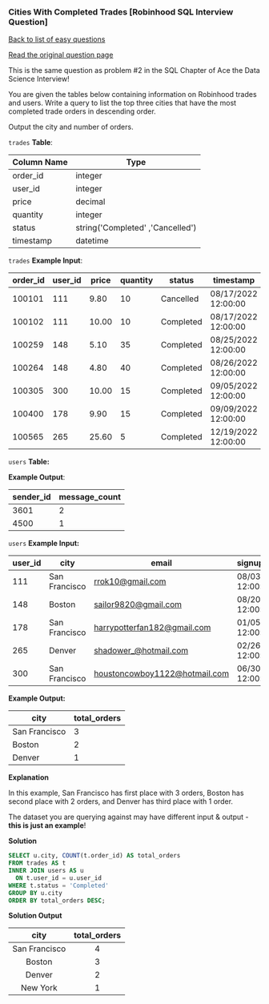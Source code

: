 ### Cities With Completed Trades [Robinhood SQL Interview Question]

[Back to list of easy questions](../README.md)


<a href="https://datalemur.com/questions/completed-trades">Read the original question page</a>

This is the same question as problem #2 in the SQL Chapter of Ace the Data Science Interview!

You are given the tables below containing information on Robinhood trades and users. Write a query to list the top three cities that have the most completed trade orders in descending order.

Output the city and number of orders.

`trades` **Table**:

| **Column Name** | **Type**                         |
|-----------------|----------------------------------|
| order_id        | integer                          |
| user_id         | integer                          |
| price           | decimal                          |
| quantity        | integer                          |
| status          | string('Completed' ,'Cancelled') |
| timestamp       | datetime                         |

`trades` **Example Input**:

| **order_id** | **user_id** | **price** | **quantity** | **status** | **timestamp**       |
|--------------|-------------|-----------|--------------|------------|---------------------|
| 100101       | 111         | 9.80      | 10           | Cancelled  | 08/17/2022 12:00:00 |
| 100102       | 111         | 10.00     | 10           | Completed  | 08/17/2022 12:00:00 |
| 100259       | 148         | 5.10      | 35           | Completed  | 08/25/2022 12:00:00 |
| 100264       | 148         | 4.80      | 40           | Completed  | 08/26/2022 12:00:00 |
| 100305       | 300         | 10.00     | 15           | Completed  | 09/05/2022 12:00:00 |
| 100400       | 178         | 9.90      | 15           | Completed  | 09/09/2022 12:00:00 |
| 100565       | 265         | 25.60     | 5            | Completed  | 12/19/2022 12:00:00 |

`users` **Table:**

**Example Output**:

| **sender_id** | **message_count** |
|---------------|-------------------|
| 3601          | 2                 |
| 4500          | 1                 |

`users` **Example Input:**

| **user_id** | **city**      | **email**                     | **signup_date**     |
|-------------|---------------|-------------------------------|---------------------|
| 111         | San Francisco | rrok10@gmail.com              | 08/03/2021 12:00:00 |
| 148         | Boston        | sailor9820@gmail.com          | 08/20/2021 12:00:00 |
| 178         | San Francisco | harrypotterfan182@gmail.com   | 01/05/2022 12:00:00 |
| 265         | Denver        | shadower_@hotmail.com         | 02/26/2022 12:00:00 |
| 300         | San Francisco | houstoncowboy1122@hotmail.com | 06/30/2022 12:00:00 |

**Example Output:**

| **city**      | **total_orders** |
|---------------|------------------|
| San Francisco | 3                |
| Boston        | 2                |
| Denver        | 1                |

**Explanation**

In this example, San Francisco has first place with 3 orders, Boston has second place with 2 orders, and Denver has third place with 1 order.

The dataset you are querying against may have different input & output - **this is just an example**!

**Solution**

```sql
SELECT u.city, COUNT(t.order_id) AS total_orders
FROM trades AS t
INNER JOIN users AS u
  ON t.user_id = u.user_id
WHERE t.status = 'Completed'
GROUP BY u.city
ORDER BY total_orders DESC;
```


**Solution Output**

|    **city**   | **total_orders** |
|:-------------:|:----------------:|
| San Francisco | 4                |
| Boston        | 3                |
| Denver        | 2                |
| New York      | 1                |